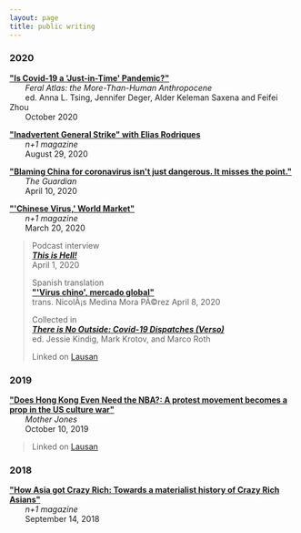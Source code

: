 ```yaml
---
layout: page
title: public writing
---
```


### 2020

[**"Is Covid-19 a 'Just-in-Time' Pandemic?"**](https://feralatlas.supdigital.org/poster/is-covid-19-a-just-in-time-pandemic)  
&nbsp;&nbsp;&nbsp;&nbsp;&nbsp;&nbsp; *Feral Atlas: the More-Than-Human Anthropocene*   
&nbsp;&nbsp;&nbsp;&nbsp;&nbsp;&nbsp; ed. Anna L. Tsing, Jennifer Deger, Alder Keleman Saxena and Feifei Zhou  
&nbsp;&nbsp;&nbsp;&nbsp;&nbsp;&nbsp; October 2020

**["Inadvertent General Strike" with Elias Rodriques](https://nplusonemag.com/online-only/online-only/inadvertent-general-strike/)**  
&nbsp;&nbsp;&nbsp;&nbsp;&nbsp;&nbsp; *n+1 magazine*   
&nbsp;&nbsp;&nbsp;&nbsp;&nbsp;&nbsp; August 29, 2020

**["Blaming China for coronavirus isn't just dangerous. It misses the point."](https://www.theguardian.com/commentisfree/2020/apr/10/blaming-china-coronavirus-pandemic-capitalist-globalisation-scapegoat)**  
&nbsp;&nbsp;&nbsp;&nbsp;&nbsp;&nbsp; *The Guardian*  
&nbsp;&nbsp;&nbsp;&nbsp;&nbsp;&nbsp; April 10, 2020  

[**"'Chinese Virus,' World Market"**](https://nplusonemag.com/online-only/online-only/chinese-virus-world-market/)  
&nbsp;&nbsp;&nbsp;&nbsp;&nbsp;&nbsp; *n+1 magazine*  
&nbsp;&nbsp;&nbsp;&nbsp;&nbsp;&nbsp; March 20, 2020

> Podcast interview  
> ***[This is Hell!](https://thisishell.com/interviews/1154-andrew-liu)***  
> April 1, 2020
> 	
> Spanish translation  
> [**"'Virus chino', mercado global"**](https://cultura.nexos.com.mx/?p=19586)   
> trans. NicolÃ¡s Medina Mora PÃ©rez
> April 8, 2020
> 	
> Collected in  
> **[*There is No Outside: Covid-19 Dispatches (Verso)*](https://www.versobooks.com/books/3620-there-is-no-outside)**  
> ed. Jessie Kindig, Mark Krotov, and Marco Roth
> 	
> Linked on [Lausan](https://lausan.hk/2020/chinese-virus-world-market/)


### 2019

**["Does Hong Kong Even Need the NBA?: A protest movement becomes a prop in the US culture war"](https://www.motherjones.com/politics/2019/10/does-hong-kong-even-need-the-nba/)**  
&nbsp;&nbsp;&nbsp;&nbsp;&nbsp;&nbsp; *Mother Jones*  
&nbsp;&nbsp;&nbsp;&nbsp;&nbsp;&nbsp; October 10, 2019

> Linked on [Lausan](https://lausan.hk/2019/does-hong-kong-even-need-the-nba/) 

### 2018

**["How Asia got Crazy Rich: Towards a materialist history of Crazy Rich Asians"](https://nplusonemag.com/online-only/online-only/how-asia-got-crazy-rich/)**  
&nbsp;&nbsp;&nbsp;&nbsp;&nbsp;&nbsp; *n+1 magazine*  
&nbsp;&nbsp;&nbsp;&nbsp;&nbsp;&nbsp; September 14, 2018

